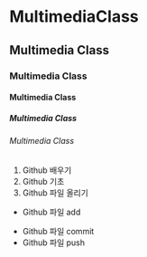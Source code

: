 # MultimediaClass
## Multimedia Class
### Multimedia Class
#### Multimedia Class
##### Multimedia Class
###### Multimedia Class
1. Github 배우기
1. Github 기초
1. Github 파일 올리기
* Github 파일 add
+ Github 파일 commit
+ Github 파일 push
